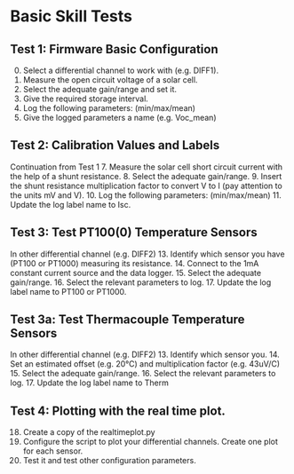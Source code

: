 # Basic Skill Tests
## Test 1: Firmware Basic Configuration
0. Select a differential channel to work with (e.g. DIFF1).
1. Measure the open circuit voltage of a solar cell.
2. Select the adequate gain/range and set it.
3. Give the required storage interval.
4. Log the following parameters: (min/max/mean)
5. Give the logged parameters a name (e.g. Voc_mean)

## Test 2: Calibration Values and Labels
Continuation from Test 1
7. Measure the solar cell short circuit current with the help of a shunt resistance.
8. Select the adequate gain/range.
9. Insert the shunt resistance multiplication factor to convert V to I (pay attention to the units mV and V).
10. Log the following parameters: (min/max/mean)
11. Update the log label name to Isc.

## Test 3: Test PT100(0) Temperature Sensors
In other differential channel (e.g. DIFF2)
13. Identify which sensor you have (PT100 or PT1000) measuring its resistance.
14. Connect to the 1mA constant current source and the data logger.
15. Select the adequate gain/range.
16. Select the relevant parameters to log.
17. Update the log label name to PT100 or PT1000.

## Test 3a: Test Thermacouple Temperature Sensors
In other differential channel (e.g. DIFF2)
13. Identify which sensor you.
14. Set an estimated offset (e.g. 20°C) and multiplication factor (e.g. 43uV/C)
15. Select the adequate gain/range.
16. Select the relevant parameters to log.
17. Update the log label name to Therm

## Test 4: Plotting with the real time plot.
18. Create a copy of the realtimeplot.py
19. Configure the script to plot your differential channels.
Create one plot for each sensor.
19. Test it and test other configuration parameters.
